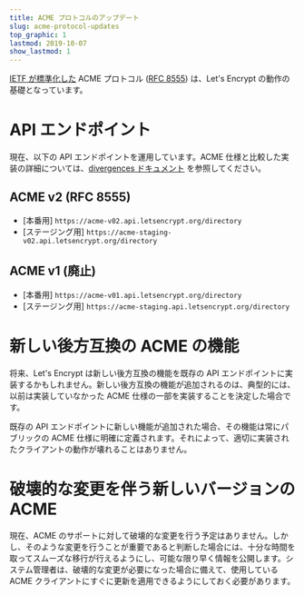 ```yaml
---
title: ACME プロトコルのアップデート
slug: acme-protocol-updates
top_graphic: 1
lastmod: 2019-10-07
show_lastmod: 1
---
```



[IETF が標準化した](https://letsencrypt.org/2019/03/11/acme-protocol-ietf-standard.html) ACME プロトコル ([RFC 8555](https://datatracker.ietf.org/doc/rfc8555/)) は、Let's Encrypt の動作の基礎となっています。

# API エンドポイント

現在、以下の API エンドポイントを運用しています。ACME 仕様と比較した実装の詳細については、[divergences ドキュメント](https://github.com/letsencrypt/boulder/blob/master/docs/acme-divergences.md) を参照してください。

## ACME v2 (RFC 8555)

* [本番用] `https://acme-v02.api.letsencrypt.org/directory`
* [ステージング用] `https://acme-staging-v02.api.letsencrypt.org/directory`

## ACME v1 (廃止)

* [本番用] `https://acme-v01.api.letsencrypt.org/directory`
* [ステージング用] `https://acme-staging.api.letsencrypt.org/directory`

# 新しい後方互換の ACME の機能

将来、Let's Encrypt は新しい後方互換の機能を既存の API エンドポイントに実装するかもしれません。新しい後方互換の機能が追加されるのは、典型的には、以前は実装していなかった ACME 仕様の一部を実装することを決定した場合です。

既存の API エンドポイントに新しい機能が追加された場合、その機能は常にパブリックの ACME 仕様に明確に定義されます。それによって、適切に実装されたクライアントの動作が壊れることはありません。

# 破壊的な変更を伴う新しいバージョンの ACME

現在、ACME のサポートに対して破壊的な変更を行う予定はありません。しかし、そのような変更を行うことが重要であると判断した場合には、十分な時間を取ってスムーズな移行が行えるようにし、可能な限り早く情報を公開します。システム管理者は、破壊的な変更が必要になった場合に備えて、使用している ACME クライアントにすぐに更新を適用できるようにしておく必要があります。
